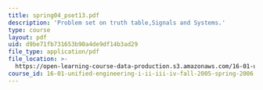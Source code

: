 ```yaml
---
title: spring04_pset13.pdf
description: 'Problem set on truth table,Signals and Systems.'
type: course
layout: pdf
uid: d9be71fb731653b90a4de9df14b3ad29
file_type: application/pdf
file_location: >-
  https://open-learning-course-data-production.s3.amazonaws.com/16-01-unified-engineering-i-ii-iii-iv-fall-2005-spring-2006/d9be71fb731653b90a4de9df14b3ad29_spring04_pset13.pdf
course_id: 16-01-unified-engineering-i-ii-iii-iv-fall-2005-spring-2006
---
```

